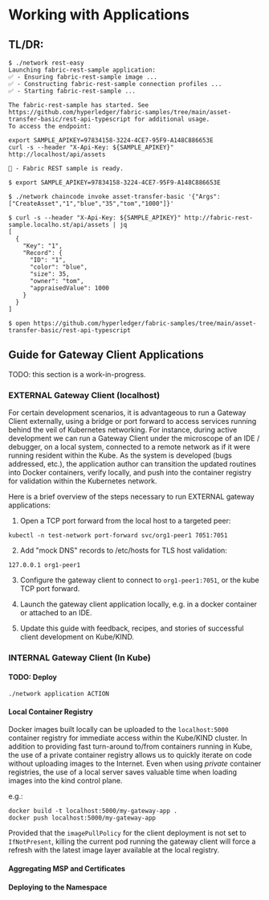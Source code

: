 # Working with Applications

## TL/DR: 

```shell
$ ./network rest-easy 
Launching fabric-rest-sample application:
✅ - Ensuring fabric-rest-sample image ...
✅ - Constructing fabric-rest-sample connection profiles ...
✅ - Starting fabric-rest-sample ...

The fabric-rest-sample has started. See https://github.com/hyperledger/fabric-samples/tree/main/asset-transfer-basic/rest-api-typescript for additional usage.
To access the endpoint:

export SAMPLE_APIKEY=97834158-3224-4CE7-95F9-A148C886653E
curl -s --header "X-Api-Key: ${SAMPLE_APIKEY}" http://localhost/api/assets

🏁 - Fabric REST sample is ready.
```

```shell
$ export SAMPLE_APIKEY=97834158-3224-4CE7-95F9-A148C886653E

$ ./network chaincode invoke asset-transfer-basic '{"Args":["CreateAsset","1","blue","35","tom","1000"]}' 

$ curl -s --header "X-Api-Key: ${SAMPLE_APIKEY}" http://fabric-rest-sample.localho.st/api/assets | jq 
[
  {
    "Key": "1",
    "Record": {
      "ID": "1",
      "color": "blue",
      "size": 35,
      "owner": "tom",
      "appraisedValue": 1000
    }
  }
]

$ open https://github.com/hyperledger/fabric-samples/tree/main/asset-transfer-basic/rest-api-typescript 
```

## Guide for Gateway Client Applications 

TODO: this section is a work-in-progress.  

### EXTERNAL Gateway Client (localhost)

For certain development scenarios, it is advantageous to run a Gateway Client externally, using a bridge 
or port forward to access services running behind the veil of Kubernetes networking.  For instance, during active 
development we can run a Gateway Client under the microscope of an IDE / debugger, on a local system, connected
to a remote network as if it were running resident within the Kube.  As the system is developed (bugs addressed, etc.),
the application author can transition the updated routines into Docker containers, verify locally, and push 
into the container registry for validation within the Kubernetes network.

Here is a brief overview of the steps necessary to run EXTERNAL gateway applications: 

1.  Open a TCP port forward from the local host to a targeted peer: 
```shell
kubectl -n test-network port-forward svc/org1-peer1 7051:7051 
```

2.  Add "mock DNS" records to /etc/hosts for TLS host validation: 
```shell
127.0.0.1 org1-peer1 
```

3.  Configure the gateway client to connect to `org1-peer1:7051`, or the kube TCP port forward.


4.  Launch the gateway client application locally, e.g. in a docker container or attached to an IDE.    


5.  Update this guide with feedback, recipes, and stories of successful client development on Kube/KIND.  


### INTERNAL Gateway Client (In Kube)

#### TODO: Deploy

```shell
./network application ACTION 
```


#### Local Container Registry

Docker images built locally can be uploaded to the `localhost:5000` container registry for
immediate access within the Kube/KIND cluster.  In addition to providing fast turn-around to/from containers 
running in Kube, the use of a private container registry allows us to quickly iterate on code without uploading 
images to the Internet.  Even when using _private_ container registries, the use of a local server saves valuable 
time when loading images into the kind control plane.

e.g.: 
```shell
docker build -t localhost:5000/my-gateway-app . 
docker push localhost:5000/my-gateway-app 
```

Provided that the `imagePullPolicy` for the client deployment is not set to `IfNotPresent`, killing the current pod 
running the gateway client will force a refresh with the latest image layer available at the local registry. 


#### Aggregating MSP and Certificates 

#### Deploying to the Namespace 